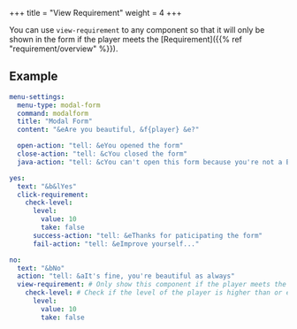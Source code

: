 +++
title = "View Requirement"
weight = 4
+++

You can use `view-requirement` to any component so that it will only be shown in the form if the player meets the [Requirement]({{% ref "requirement/overview" %}}).

## Example

```yml
menu-settings:
  menu-type: modal-form
  command: modalform
  title: "Modal Form"
  content: "&eAre you beautiful, &f{player} &e?"

  open-action: "tell: &eYou opened the form"
  close-action: "tell: &cYou closed the form"
  java-action: "tell: &cYou can't open this form because you're not a Bedrock player"

yes:
  text: "&b&lYes"
  click-requirement:
    check-level:
      level:
        value: 10
        take: false
      success-action: "tell: &eThanks for paticipating the form"
      fail-action: "tell: &eImprove yourself..."

no:
  text: "&bNo"
  action: "tell: &aIt's fine, you're beautiful as always"
  view-requirement: # Only show this component if the player meets the following requirement
    check-level: # Check if the level of the player is higher than or equal to 10
      level:
        value: 10
        take: false
```

